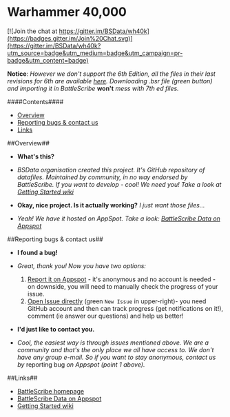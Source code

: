 Warhammer 40,000
================

[![Join the chat at https://gitter.im/BSData/wh40k](https://badges.gitter.im/Join%20Chat.svg)](https://gitter.im/BSData/wh40k?utm_source=badge&utm_medium=badge&utm_campaign=pr-badge&utm_content=badge)

__Notice__: _However we don't support the 6th Edition, all the files in their last revisions for 6th are available [here](https://github.com/BSData/wh40k/releases/tag/v3.1.4). Downloading .bsr file (green button) and importing it in BattleScribe_ __won't__ _mess with 7th ed files._

####Contents####

* [Overview][]
* [Reporting bugs & contact us][]
* [Links][]


[Overview]: #overview
[Reporting bugs & contact us]: #reporting-bugs--contact-us
[Links]: #links


##Overview##

* __What's this?__
* _BSData organisation created this project. It's GitHub repository of datafiles. Maintained by community, in no way endorsed by BattleScribe. If you want to develop - cool! We need you! Take a look at [Getting Started wiki][]_

* __Okay, nice project. Is it actually working?__ _I just want those files..._
* _Yeah! We have it hosted on AppSpot. Take a look: [BattleScribe Data on Appspot][]_


##Reporting bugs & contact us##

* __I found a bug!__
* _Great, thank you! Now you have two options:_

  1. [Report it on Appspot][] - it's anonymous and no account is needed - on downside, you will need to manually check the progress of your issue.
  2. [Open Issue directly][] (green ```New Issue``` in upper-right)- you need GitHub account and then can track progress (get notifications on it!), comment (ie answer our questions) and help us better!

* __I'd just like to contact you.__
* _Cool, the easiest way is through issues mentioned above. We are a community and that's the only place we all have access to. We don't have any group e-mail. So if you want to stay anonymous, contact us by_ reporting bug _on Appspot (point 1 above)._

[Report it on Appspot]: http://battlescribedata.appspot.com/#/repo/wh40k
[Open Issue directly]: https://github.com/BSData/wh40k/issues

##Links##

* [BattleScribe homepage][]
* [BattleScribe Data on Appspot][]
* [Getting Started wiki][]


[BattleScribe homepage]: http://www.battlescribe.net/
[BattleScribe Data on Appspot]: http://battlescribedata.appspot.com/#/repos
[Getting Started wiki]: https://github.com/BSData/bsdata/wiki/Home#getting-started
